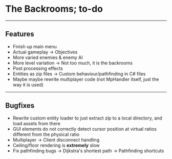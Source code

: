 # The Backrooms; to-do

---
## Features
- Finish up main menu
- Actual gameplay
    -> Objectives
- More varied enemies & enemy AI
- More level variation
    -> Not too much, it is the backrooms
- Post processing effects
- Entities as zip files
    -> Custom behaviour/pathfinding in C# files
- Maybe maybe rewrite multiplayer code (not MpHandler itself, just the way it is used)

---
## Bugfixes
- Rewrite custom entity loader to just extract zip to a local directory, and load assets from there
- GUI elements do not correctly detect cursor position at virtual ratios different from the physical ratio
- Multiplayer
    -> Client disconnect handling
- Ceiling/floor rendering is **extremely** slow
- Fix pathfinding bugs
    -> Dijkstra's shortest path
    -> Pathfinding shortcuts